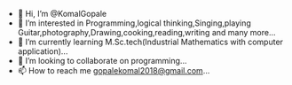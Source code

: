 - 👋 Hi, I’m @KomalGopale
- 👀 I’m interested in Programming,logical thinking,Singing,playing Guitar,photography,Drawing,cooking,reading,writing and many more...
- 🌱 I’m currently learning M.Sc.tech(Industrial Mathematics with computer application)...
- 💞️ I’m looking to collaborate on programming...
- 📫 How to reach me gopalekomal2018@gmail.com...

<!---
KomalGopale/KomalGopale is a ✨ special ✨ repository because its `README.md` (this file) appears on your GitHub profile.
You can click the Preview link to take a look at your changes.
--->
